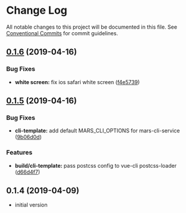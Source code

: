 # Change Log

All notable changes to this project will be documented in this file.
See [Conventional Commits](https://conventionalcommits.org) for commit guidelines.

## [0.1.6](https://github.com/max-team/Mars/compare/@marsjs/cli-template@0.1.5...@marsjs/cli-template@0.1.6) (2019-04-16)


### Bug Fixes

* **white screen:** fix ios safari white screen ([f4e5739](https://github.com/max-team/Mars/commit/f4e5739))





## [0.1.5](https://github.com/max-team/Mars/compare/@marsjs/cli-template@0.1.4...@marsjs/cli-template@0.1.5) (2019-04-16)


### Bug Fixes

* **cli-template:** add default MARS_CLI_OPTIONS for mars-cli-service ([9b06d0d](https://github.com/max-team/Mars/commit/9b06d0d))


### Features

* **build/cli-template:** pass postcss config to vue-cli postcss-loader ([d66d4f7](https://github.com/max-team/Mars/commit/d66d4f7))



## 0.1.4 (2019-04-09)

- initial version
